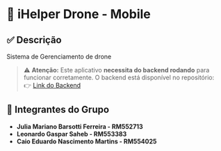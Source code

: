 # 🦷 iHelper Drone - Mobile

## ✅ Descrição

Sistema de Gerenciamento de drone

> ⚠️ **Atenção:** Este aplicativo **necessita do backend rodando** para funcionar corretamente. O backend está disponível no repositório:  
👉 [Link do Backend]((https://github.com/jumarianobf/gs_mobile_back))


## 👥 Integrantes do Grupo

- **Julia Mariano Barsotti Ferreira - RM552713**  
- **Leonardo Gaspar Saheb - RM553383**  
- **Caio Eduardo Nascimento Martins - RM554025**  

